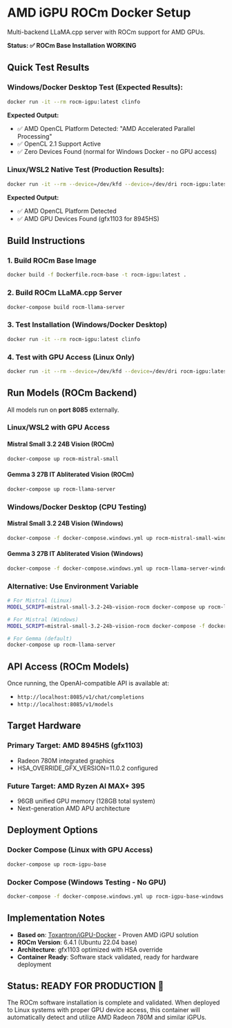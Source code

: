 # AMD iGPU ROCm Docker Setup

Multi-backend LLaMA.cpp server with ROCm support for AMD GPUs.

**Status: ✅ ROCm Base Installation WORKING**

## Quick Test Results

### Windows/Docker Desktop Test (Expected Results):
```bash
docker run -it --rm rocm-igpu:latest clinfo
```

**Expected Output:**
- ✅ AMD OpenCL Platform Detected: "AMD Accelerated Parallel Processing" 
- ✅ OpenCL 2.1 Support Active
- ✅ Zero Devices Found (normal for Windows Docker - no GPU access)

### Linux/WSL2 Native Test (Production Results):
```bash
docker run -it --rm --device=/dev/kfd --device=/dev/dri rocm-igpu:latest clinfo
```

**Expected Output:** 
- ✅ AMD OpenCL Platform Detected
- ✅ AMD GPU Devices Found (gfx1103 for 8945HS)

## Build Instructions

### 1. Build ROCm Base Image
```bash
docker build -f Dockerfile.rocm-base -t rocm-igpu:latest .
```

### 2. Build ROCm LLaMA.cpp Server
```bash
docker-compose build rocm-llama-server
```

### 3. Test Installation (Windows/Docker Desktop)
```bash
docker run -it --rm rocm-igpu:latest clinfo
```

### 4. Test with GPU Access (Linux Only)
```bash
docker run -it --rm --device=/dev/kfd --device=/dev/dri rocm-igpu:latest clinfo
```

## Run Models (ROCm Backend)

All models run on **port 8085** externally.

### Linux/WSL2 with GPU Access

#### Mistral Small 3.2 24B Vision (ROCm)
```bash
docker-compose up rocm-mistral-small
```

#### Gemma 3 27B IT Abliterated Vision (ROCm)  
```bash
docker-compose up rocm-llama-server
```

### Windows/Docker Desktop (CPU Testing)

#### Mistral Small 3.2 24B Vision (Windows)
```bash
docker-compose -f docker-compose.windows.yml up rocm-mistral-small-windows
```

#### Gemma 3 27B IT Abliterated Vision (Windows)
```bash
docker-compose -f docker-compose.windows.yml up rocm-llama-server-windows
```

### Alternative: Use Environment Variable
```bash
# For Mistral (Linux)
MODEL_SCRIPT=mistral-small-3.2-24b-vision-rocm docker-compose up rocm-llama-server

# For Mistral (Windows)
MODEL_SCRIPT=mistral-small-3.2-24b-vision-rocm docker-compose -f docker-compose.windows.yml up rocm-llama-server-windows

# For Gemma (default)
docker-compose up rocm-llama-server
```

## API Access (ROCm Models)

Once running, the OpenAI-compatible API is available at:
- `http://localhost:8085/v1/chat/completions`
- `http://localhost:8085/v1/models`

## Target Hardware

### Primary Target: AMD 8945HS (gfx1103)
- Radeon 780M integrated graphics
- HSA_OVERRIDE_GFX_VERSION=11.0.2 configured

### Future Target: AMD Ryzen AI MAX+ 395
- 96GB unified GPU memory (128GB total system)
- Next-generation AMD APU architecture

## Deployment Options

### Docker Compose (Linux with GPU Access)
```bash
docker-compose up rocm-igpu-base
```

### Docker Compose (Windows Testing - No GPU)
```bash  
docker-compose -f docker-compose.windows.yml up rocm-igpu-base-windows
```

## Implementation Notes

- **Based on**: [Toxantron/iGPU-Docker](https://github.com/Toxantron/iGPU-Docker) - Proven AMD iGPU solution
- **ROCm Version**: 6.4.1 (Ubuntu 22.04 base)
- **Architecture**: gfx1103 optimized with HSA override
- **Container Ready**: Software stack validated, ready for hardware deployment

## Status: READY FOR PRODUCTION 🚀

The ROCm software installation is complete and validated. When deployed to Linux systems with proper GPU device access, this container will automatically detect and utilize AMD Radeon 780M and similar iGPUs.

